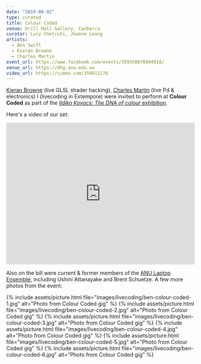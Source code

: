 ```yaml
---
date: "2019-08-02"
type: curated
title: Colour Coded
venue: Drill Hall Gallery, Canberra
curator: Lucy Chetcuti, Joanne Leong 
artists:
  - Ben Swift
  - Kieran Browne
  - Charles Martin
event_url: https://www.facebook.com/events/359350878094918/
venue_url: https://dhg.anu.edu.au
video_url: https://vimeo.com/356811176
---
```


[Kieran Browne](https://kieranbrowne.com) (live GLSL shader hacking), [Charles
Martin](http://charlesmartin.com.au/) (live Pd & electronics) I (livecoding in
Extempore) were invited to perform at **Colour Coded** as part of the [_Ildiko
Kovacs: The DNA of colour_
exhibition](https://dhg.anu.edu.au/events/ildiko-kovacs-the-dna-of-colour/).

Here's a video of our set:

<div style="padding:75% 0 0 0;position:relative;"><iframe src="https://player.vimeo.com/video/356811176?color=be2edd" style="position:absolute;top:0;left:0;width:100%;height:100%;" frameborder="0" allow="autoplay; fullscreen" allowfullscreen></iframe></div><script src="https://player.vimeo.com/api/player.js"></script>

Also on the bill were current & former members of the [ANU Laptop
Ensemble](https://cs.anu.edu.au/code-creativity-culture/lens/), including Ushini
Attanayake and Brent Schuetze. A few more photos from the event:

{% include assets/picture.html file="images/livecoding/ben-colour-coded-1.jpg" alt="Photo from Colour Coded gig" %}
{% include assets/picture.html file="images/livecoding/ben-colour-coded-2.jpg" alt="Photo from Colour Coded gig" %}
{% include assets/picture.html file="images/livecoding/ben-colour-coded-3.jpg" alt="Photo from Colour Coded gig" %}
{% include assets/picture.html file="images/livecoding/ben-colour-coded-4.jpg" alt="Photo from Colour Coded gig" %}
{% include assets/picture.html file="images/livecoding/ben-colour-coded-5.jpg" alt="Photo from Colour Coded gig" %}
{% include assets/picture.html file="images/livecoding/ben-colour-coded-6.jpg" alt="Photo from Colour Coded gig" %}
